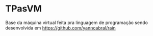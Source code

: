 # TPasVM
Base da máquina virtual feita pra linguagem de programação sendo desenvolvida em https://github.com/yanncabral/rain
